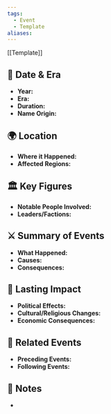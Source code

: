 ```yaml
---
tags:
  - Event
  - Template
aliases:
---
```

[[Template]]
## 📅 Date & Era
- **Year:** 
- **Era:** 
- **Duration:** 
- **Name Origin:** 

## 🌍 Location
- **Where it Happened:** 
- **Affected Regions:** 

## 🏛️ Key Figures
- **Notable People Involved:** 
- **Leaders/Factions:** 

## ⚔️ Summary of Events
- **What Happened:** 
- **Causes:** 
- **Consequences:** 

## 📜 Lasting Impact
- **Political Effects:** 
- **Cultural/Religious Changes:** 
- **Economic Consequences:** 

## 📖 Related Events
- **Preceding Events:** 
- **Following Events:** 

## 📜 Notes
- 
